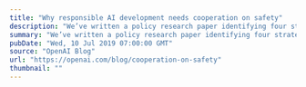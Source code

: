 ```yaml
---
title: "Why responsible AI development needs cooperation on safety"
description: "We’ve written a policy research paper identifying four strategies that can be used today to improve the likelihood of long-term industry cooperation on safety norms in AI: communicating risks and benefits, technical collaboration, increased transparency, and incentivizing standards. Our analysis shows that industry cooperation on safety will be instrumental in ensuring that AI systems are safe and beneficial, but competitive pressures could lead to a collective action problem, potentially causing AI companies to under-invest in safety. We hope these strategies will encourage greater cooperation on the safe development of AI and lead to better global outcomes of AI."
summary: "We’ve written a policy research paper identifying four strategies that can be used today to improve the likelihood of long-term industry cooperation on safety norms in AI: communicating risks and benefits, technical collaboration, increased transparency, and incentivizing standards. Our analysis shows that industry cooperation on safety will be instrumental in ensuring that AI systems are safe and beneficial, but competitive pressures could lead to a collective action problem, potentially causing AI companies to under-invest in safety. We hope these strategies will encourage greater cooperation on the safe development of AI and lead to better global outcomes of AI."
pubDate: "Wed, 10 Jul 2019 07:00:00 GMT"
source: "OpenAI Blog"
url: "https://openai.com/blog/cooperation-on-safety"
thumbnail: ""
---
```



